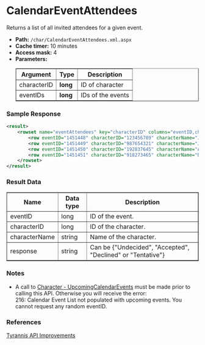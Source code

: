 # CalendarEventAttendees
Returns a list of all invited attendees for a given event.

* __Path:__ ``/char/CalendarEventAttendees.xml.aspx``
* __Cache timer:__ 10 minutes
* __Access mask:__ 4
* __Parameters:__
    <table border="1">
        <tbody>
            <tr>
                <th>Argument</th>
                <th>Type</th>
                <th>Description</th>
            </tr>
            <tr>
                <td>characterID</td>
                <td><strong>long</strong></td>
                <td>ID of character</td>
            </tr>
            <tr>
                <td>eventIDs</td>
                <td><strong>long</strong></td>
                <td>IDs of the events</td>
            </tr>
        </tbody>
    </table>

### Sample Response

```xml
<result>
    <rowset name="eventAttendees" key="characterID" columns="eventID,characterID,characterName,response">
        <row eventID="1451448" characterID="123456789" characterName="Jane Doe" response="Accepted" />
        <row eventID="1451449" characterID="987654321" characterName="John Doe" response="Tentative" />
        <row eventID="1451450" characterID="192837645" characterName="Another Doe" response="Declined" />
        <row eventID="1451451" characterID="918273465" characterName="Doe the Third" response="Undecided" />
    </rowset>
</result>
```

### Result Data

<table border="1">
    <tbody>
        <tr>
            <th>Name</th>
            <th>Data type</th>
            <th>Description</th>
        </tr>
        <tr>
            <td>eventID</td>
            <td>long</td>
            <td>ID of the event.</td>
        </tr>
        <tr>
            <td>characterID</td>
            <td>long</td>
            <td>ID of the character.</td>
        </tr>
        <tr>
            <td>characterName</td>
            <td>string</td>
            <td>Name of the character.</td>
        </tr>
        <tr>
            <td>response</td>
            <td>string</td>
            <td>Can be {"Undecided", "Accepted", "Declined" or "Tentative"}</td>
        </tr>
    </tbody>
</table>

### Notes

* A call to <a href="char_upcomingcalendarevents.html">Character - UpcomingCalendarEvents</a> must be made prior to calling this API. Otherwise you will receive the error:<br />
    216: Calendar Event List not populated with upcoming events. You cannot request any random eventID.

### References

[Tyrannis API Improvements](http://community.eveonline.com/news/dev-blogs/tyrannis-api-improvements/)
